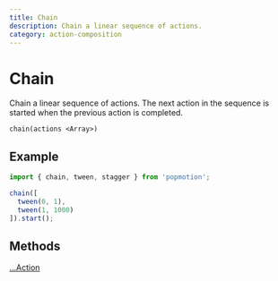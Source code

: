 ```yaml
---
title: Chain
description: Chain a linear sequence of actions.
category: action-composition
---
```


# Chain

Chain a linear sequence of actions. The next action in the sequence is started when the previous action is completed.

`chain(actions <Array>)`

## Example

```javascript
import { chain, tween, stagger } from 'popmotion';

chain([
  tween(0, 1),
  tween(1, 1000)
]).start();
```

## Methods

[...Action](action)
